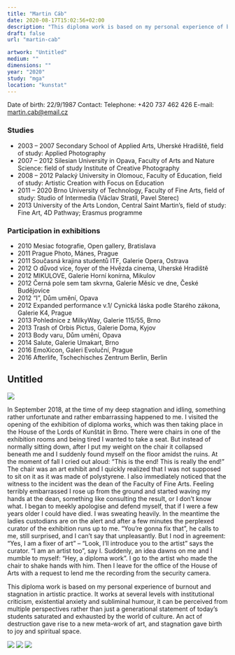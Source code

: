 ```yaml
---
title: "Martin Cáb"
date: 2020-08-17T15:02:56+02:00
description: "This diploma work is based on my personal experience of burnout and stagnation in artistic practice."
draft: false
url: "martin-cab"

artwork: "Untitled"
medium: ""
dimensions: ""
year: "2020"
study: "mga"
location: "kunstat"
---
```


Date of birth: 22/9/1987
Contact:
Telephone: +420 737 462 426
E-mail: martin.cab@email.cz

### Studies
* 2003 – 2007 Secondary School of Applied Arts, Uherské Hradiště, field of study: Applied Photography
* 2007 – 2012 Silesian University in Opava, Faculty of Arts and Nature Science: field of study Institute of Creative Photography
* 2008 – 2012 Palacký University in Olomouc, Faculty of Education, field of study: Artistic Creation with Focus on Education
* 2011 – 2020 Brno University of Technology, Faculty of Fine Arts, field of study: Studio of Intermedia (Václav Stratil, Pavel Sterec)
* 2013 University of the Arts London, Central Saint Martin’s, field of study: Fine Art, 4D Pathway; Erasmus programme

### Participation in exhibitions
* 2010 Mesiac fotografie, Open gallery, Bratislava
* 2011 Prague Photo, Mánes, Prague
* 2011 Současná krajina studentů ITF, Galerie Opera, Ostrava
* 2012 O důvod více, foyer of the Hvězda cinema, Uherské Hradiště
* 2012 MIKULOVE, Galerie Horní konírna, Mikulov
* 2012 Černá pole sem tam skvrna, Galerie Měsíc ve dne, České Budějovice
* 2012 “I”, Dům umění, Opava
* 2012 Expanded performance v.1/ Cynická láska podle Starého zákona, Galerie K4, Prague
* 2013 Pohlednice z MilkyWay, Galerie 115/55, Brno
* 2013 Trash of Orbis Pictus, Galerie Doma, Kyjov
* 2013 Body varu, Dům umění, Opava
* 2014 Salute, Galerie Umakart, Brno
* 2016 EmoXicon, Galeri Evoluční, Prague
* 2016 Afterlife, Tschechisches Zentrum Berlin, Berlin


## Untitled

![](/students/cab/1.jpg)

In September 2018, at the time of my deep stagnation and idling, something rather unfortunate and rather embarrassing happened to me. I visited the opening of the exhibition of diploma works, which was then taking place in the House of the Lords of Kunštát in Brno. There were chairs in one of the exhibition rooms and being tired I wanted to take a seat. But instead of normally sitting down, after I put my weight on the chair it collapsed beneath me and I suddenly found myself on the floor amidst the ruins. At the moment of fall I cried out aloud: “This is the end! This is really the end!” The chair was an art exhibit and I quickly realized that I was not supposed to sit on it as it was made of polystyrene. I also immediately noticed that the witness to the incident was the dean of the Faculty of Fine Arts. Feeling terribly embarrassed I rose up from the ground and started waving my hands at the dean, something like consulting the result, or I don’t know what. I began to meekly apologise and defend myself, that if I were a few years older I could have died. I was sweating heavily. In the meantime the ladies custodians are on the alert and after a few minutes the perplexed curator of the exhibition runs up to me. “You’re gonna fix that”, he calls to me, still surprised, and I can’t say that unpleasantly. But I nod in agreement: “Yes, I am a fixer of art” – “Look, I’ll introduce you to the artist” says the curator. “I am an artist too”, say I. Suddenly, an idea dawns on me and I mumble to myself: “Hey, a diploma work”. I go to the artist who made the chair to shake hands with him. Then I leave for the office of the House of Arts with a request to lend me the recording from the security camera.

This diploma work is based on my personal experience of burnout and stagnation in artistic practice. It works at several levels with institutional criticism, existential anxiety and subliminal humour, it can be perceived from multiple perspectives rather than just a generational statement of today’s students saturated and exhausted by the world of culture. An act of destruction gave rise to a new meta-work of art, and stagnation gave birth to joy and spiritual space.

![](/students/cab/2.jpg)
![](/students/cab/3.jpg)
![](/students/cab/4.jpg)
